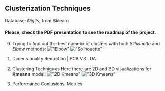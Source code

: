 ## Clusterization Techniques

Database: *Digits*, from Sklearn
#### Please, check the PDF presentation to see the roadmap of the project.

0. Trying to find out the best numebr of clusters with both *Silhouette* and *Elbow* methods:
!["Elbow"]()
!["Solhouette"]()

1. Dimensionality Reduction | PCA VS LDA

2. Clustering Techniques
Here there are 2D and 3D visualizations for **Kmeans** model:
!["2D Kmeans"]()
!["3D Kmeans"]()

3. Performance Conlusions: Metrics
